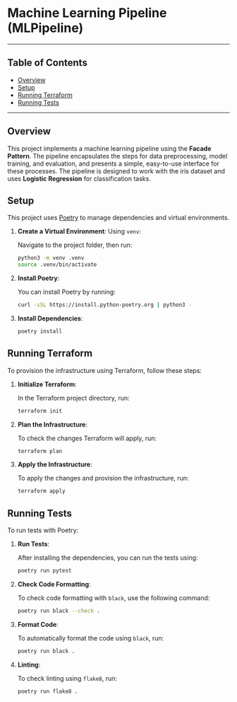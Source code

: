 
# Machine Learning Pipeline (MLPipeline)

---

## Table of Contents

- [Overview](#overview)
- [Setup](#setup)
- [Running Terraform](#running-terraform)
- [Running Tests](#running-tests)

---


## Overview

This project implements a machine learning pipeline using the **Facade Pattern**. The pipeline encapsulates the steps for data preprocessing, model training, and evaluation, and presents a simple, easy-to-use interface for these processes. The pipeline is designed to work with the iris dataset and uses **Logistic Regression** for classification tasks.

## Setup

This project uses [Poetry](https://python-poetry.org/) to manage dependencies and virtual environments.

1. **Create a Virtual Environment**:
   Using `venv`:

   Navigate to the project folder, then run:

   ```bash
   python3 -m venv .venv
   source .venv/bin/activate
   ```

2. **Install Poetry**:

   You can install Poetry by running:

   ```bash
   curl -sSL https://install.python-poetry.org | python3 -
   ```

3. **Install Dependencies**:
    ```bash
    poetry install
    ```

## Running Terraform

To provision the infrastructure using Terraform, follow these steps:

1. **Initialize Terraform**:

    In the Terraform project directory, run:

    ```bash
    terraform init
    ```

2. **Plan the Infrastructure**:

    To check the changes Terraform will apply, run:

    ```bash
    terraform plan
    ```

3. **Apply the Infrastructure**:

    To apply the changes and provision the infrastructure, run:

    ```bash
    terraform apply
    ```

## Running Tests

To run tests with Poetry:

1. **Run Tests**:

    After installing the dependencies, you can run the tests using:

    ```bash
    poetry run pytest
    ```

2. **Check Code Formatting**:

    To check code formatting with `black`, use the following command:

    ```bash
    poetry run black --check .
    ```

3. **Format Code**:

    To automatically format the code using `black`, run:

    ```bash
    poetry run black .
    ```
3. **Linting**:

    To check linting using `flake8`, run:

    ```bash
    poetry run flake8 .
    ```